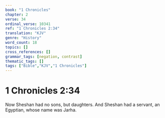 ```yaml
---
book: "1 Chronicles"
chapter: 2
verse: 34
ordinal_verse: 10341
ref: "1 Chronicles 2:34"
translation: "KJV"
genre: "History"
word_count: 18
topics: []
cross_references: []
grammar_tags: [negation, contrast]
thematic_tags: []
tags: ["Bible","KJV","1 Chronicles"]
---
```


# 1 Chronicles 2:34

Now Sheshan had no sons, but daughters. And Sheshan had a servant, an Egyptian, whose name was Jarha.

